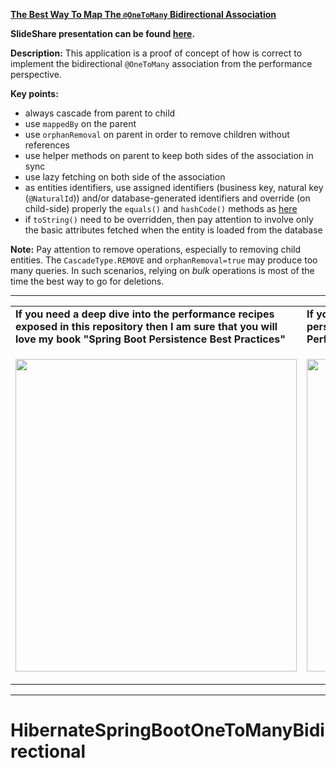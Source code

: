 **[The Best Way To Map The `@OneToMany` Bidirectional Association](https://github.com/AnghelLeonard/Hibernate-SpringBoot/tree/master/HibernateSpringBootOneToManyBidirectional)**
 
**SlideShare presentation can be found [here](https://www.slideshare.net/AnghelLeonard/how-to-effectively-shape-the-one-tomany-association).**
 
**Description:** This application is a proof of concept of how is correct to implement the bidirectional `@OneToMany` association from the performance perspective. 

**Key points:**
- always cascade from parent to child
- use `mappedBy` on the parent
- use `orphanRemoval` on parent in order to remove children without references
- use helper methods on parent to keep both sides of the association in sync
- use lazy fetching on both side of the association
- as entities identifiers, use assigned identifiers (business key, natural key (`@NaturalId`)) and/or database-generated identifiers and override (on child-side) properly the `equals()` and `hashCode()` methods as [here](https://vladmihalcea.com/the-best-way-to-implement-equals-hashcode-and-tostring-with-jpa-and-hibernate/)
- if `toString()` need to be overridden, then pay attention to involve only the basic attributes fetched when the entity is loaded from the database
     
**Note:** Pay attention to remove operations, especially to removing child entities. The `CascadeType.REMOVE` and `orphanRemoval=true` may produce too many queries. In such scenarios, relying on *bulk* operations is most of the time the best way to go for deletions.
     
-----------------------------------------------------------------------------------------------------------------------    
<table>
     <tr><td><b>If you need a deep dive into the performance recipes exposed in this repository then I am sure that you will love my book "Spring Boot Persistence Best Practices"</b></td><td><b>If you need a hand of tips and illustrations of 100+ Java persistence performance issues then "Java Persistence Performance Illustrated Guide" is for you.</b></td></tr>
     <tr><td>
<a href="https://www.apress.com/us/book/9781484256251"><p align="left"><img src="https://github.com/AnghelLeonard/Hibernate-SpringBoot/blob/master/Spring%20Boot%20Persistence%20Best%20Practices.jpg" height="500" width="450"/></p></a>
</td><td>
<a href="https://leanpub.com/java-persistence-performance-illustrated-guide"><p align="right"><img src="https://github.com/AnghelLeonard/Hibernate-SpringBoot/blob/master/Java%20Persistence%20Performance%20Illustrated%20Guide.jpg" height="500" width="450"/></p></a>
</td></tr></table>

-----------------------------------------------------------------------------------------------------------------------    

# HibernateSpringBootOneToManyBidirectional
